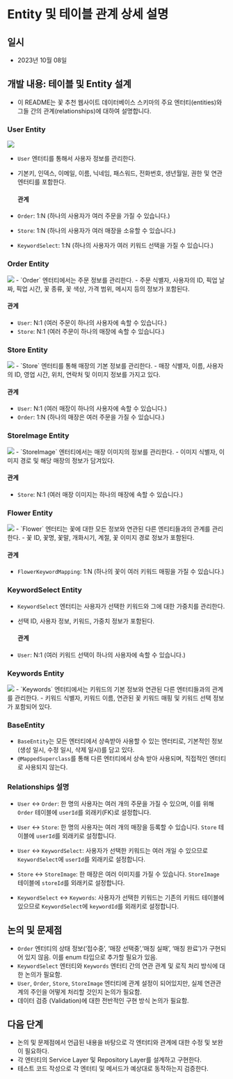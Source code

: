 # Entity 및 테이블 관계 상세 설명

## 일시
- 2023년 10월 08일

## 개발 내용: 테이블 및 Entity 설계
- 이 README는 꽃 추천 웹사이트 데이터베이스 스키마의 주요 엔터티(entities)와 그들 간의 관계(relationships)에 대하여 설명합니다.

### User Entity
<img src="https://github.com/donggyunhuh/TeamProject_Flower/blob/main/%EA%B0%9C%EB%B0%9C%EC%9D%BC%EC%A7%80%20%EC%82%AC%EC%A7%84/%EC%97%94%ED%8B%B0%ED%8B%B0%20%EB%AA%A8%EB%8D%B8%EB%A7%81/Users.png?raw=true"/>

- `User` 엔터티를 통해서 사용자 정보를 관리한다.
- 기본키, 인덱스, 이메일, 이름, 닉네임, 패스워드, 전화번호, 생년월일, 권한 및 연관 엔터티를 포함한다.

  #### 관계
- `Order`: 1:N (하나의 사용자가 여러 주문을 가질 수 있습니다.)
- `Store`: 1:N (하나의 사용자가 여러 매장을 소유할 수 있습니다.)
- `KeywordSelect`: 1:N (하나의 사용자가 여러 키워드 선택을 가질 수 있습니다.)

### Order Entity
<img src="https://github.com/donggyunhuh/TeamProject_Flower/blob/main/%EA%B0%9C%EB%B0%9C%EC%9D%BC%EC%A7%80%20%EC%82%AC%EC%A7%84/%EC%97%94%ED%8B%B0%ED%8B%B0%20%EB%AA%A8%EB%8D%B8%EB%A7%81/Orders.png?raw=true"/>
- `Order` 엔터티에서는 주문 정보를 관리한다.
- 주문 식별자, 사용자의 ID, 픽업 날짜, 픽업 시간, 꽃 종류, 꽃 색상, 가격 범위, 메시지 등의 정보가 포함된다.

  #### 관계
- `User`: N:1 (여러 주문이 하나의 사용자에 속할 수 있습니다.)
- `Store`: N:1 (여러 주문이 하나의 매장에 속할 수 있습니다.)

### Store Entity
<img src="https://github.com/donggyunhuh/TeamProject_Flower/blob/main/%EA%B0%9C%EB%B0%9C%EC%9D%BC%EC%A7%80%20%EC%82%AC%EC%A7%84/%EC%97%94%ED%8B%B0%ED%8B%B0%20%EB%AA%A8%EB%8D%B8%EB%A7%81/StoreInfo.png?raw=true">
- `Store` 엔터티를 통해 매장의 기본 정보를 관리한다.
- 매장 식별자, 이름, 사용자의 ID, 영업 시간, 위치, 연락처 및 이미지 정보를 가지고 있다.

  #### 관계
- `User`: N:1 (여러 매장이 하나의 사용자에 속할 수 있습니다.)
- `Order`: 1:N (하나의 매장은 여러 주문을 가질 수 있습니다.)

### StoreImage Entity
<img src="https://github.com/donggyunhuh/TeamProject_Flower/blob/main/%EA%B0%9C%EB%B0%9C%EC%9D%BC%EC%A7%80%20%EC%82%AC%EC%A7%84/%EC%97%94%ED%8B%B0%ED%8B%B0%20%EB%AA%A8%EB%8D%B8%EB%A7%81/StoreImage.png?raw=true">
- `StoreImage` 엔터티에서는 매장 이미지의 정보를 관리한다.
- 이미지 식별자, 이미지 경로 및 해당 매장의 정보가 담겨있다.

  #### 관계
- `Store`: N:1 (여러 매장 이미지는 하나의 매장에 속할 수 있습니다.)

### Flower Entity
<img src="https://github.com/donggyunhuh/TeamProject_Flower/blob/main/%EA%B0%9C%EB%B0%9C%EC%9D%BC%EC%A7%80%20%EC%82%AC%EC%A7%84/%EC%97%94%ED%8B%B0%ED%8B%B0%20%EB%AA%A8%EB%8D%B8%EB%A7%81/FlowerInfo.png?raw=true">
- `Flower` 엔터티는 꽃에 대한 모든 정보와 연관된 다른 엔티티들과의 관계를 관리한다.
- 꽃 ID, 꽃명, 꽃말, 개화시기, 계절, 꽃 이미지 경로 정보가 포함된다.

  #### 관계
- `FlowerKeywordMapping`: 1:N (하나의 꽃이 여러 키워드 매핑을 가질 수 있습니다.)

### KeywordSelect Entity
- `KeywordSelect` 엔터티는 사용자가 선택한 키워드와 그에 대한 가중치를 관리한다.
- 선택 ID, 사용자 정보, 키워드, 가중치 정보가 포함된다.

  #### 관계
- `User`: N:1 (여러 키워드 선택이 하나의 사용자에 속할 수 있습니다.)

### Keywords Entity
<img src="https://github.com/donggyunhuh/TeamProject_Flower/blob/main/%EA%B0%9C%EB%B0%9C%EC%9D%BC%EC%A7%80%20%EC%82%AC%EC%A7%84/%EC%97%94%ED%8B%B0%ED%8B%B0%20%EB%AA%A8%EB%8D%B8%EB%A7%81/Keywords.png?raw=true">
- `Keywords` 엔터티에서는 키워드의 기본 정보와 연관된 다른 엔터티들과의 관계를 관리한다.
- 키워드 식별자, 키워드 이름, 연관된 꽃 키워드 매핑 및 키워드 선택 정보가 포함되어 있다.

### BaseEntity
- `BaseEntity`는 모든 엔터티에서 상속받아 사용할 수 있는 엔터티로, 기본적인 정보 (생성 일시, 수정 일시, 삭제 일시)를 담고 있다.
- `@MappedSuperclass`를 통해 다른 엔터티에서 상속 받아 사용되며, 직접적인 엔터티로 사용되지 않는다.


### Relationships 설명
- `User` ↔ `Order`: 한 명의 사용자는 여러 개의 주문을 가질 수 있으며, 이를 위해 `Order` 테이블에 `userId`를 외래키(FK)로 설정합니다.
  
- `User` ↔ `Store`: 한 명의 사용자는 여러 개의 매장을 등록할 수 있습니다. `Store` 테이블에 `userId`를 외래키로 설정합니다.

- `User` ↔ `KeywordSelect`: 사용자가 선택한 키워드는 여러 개일 수 있으므로 `KeywordSelect`에 `userId`를 외래키로 설정합니다.

- `Store` ↔ `StoreImage`: 한 매장은 여러 이미지를 가질 수 있습니다. `StoreImage` 테이블에 `storeId`를 외래키로 설정합니다.

- `KeywordSelect` ↔ `Keywords`: 사용자가 선택한 키워드는 기존의 키워드 테이블에 있으므로 `KeywordSelect`에 `keywordId`를 외래키로 설정합니다.

## 논의 및 문제점
- `Order` 엔터티의 상태 정보(‘접수중’, ‘매장 선택중’,‘매칭 실패’, ‘매칭 완료’)가 구현되어 있지 않음. 이를 enum 타입으로 추가할 필요가 있음.
- `KeywordSelect` 엔터티와 `Keywords` 엔터티 간의 연관 관계 및 로직 처리 방식에 대한 논의가 필요함.
- `User`, `Order`, `Store`, `StoreImage` 엔터티에 관계 설정이 되어있지만, 실제 연관관계의 주인을 어떻게 처리할 것인지 논의가 필요함.
- 데이터 검증 (Validation)에 대한 전반적인 구현 방식 논의가 필요함.

## 다음 단계
- 논의 및 문제점에서 언급된 내용을 바탕으로 각 엔터티와 관계에 대한 수정 및 보완이 필요하다.
- 각 엔터티의 Service Layer 및 Repository Layer를 설계하고 구현한다.
- 테스트 코드 작성으로 각 엔터티 및 메서드가 예상대로 동작하는지 검증한다.



